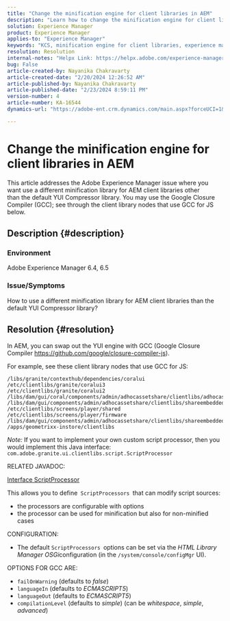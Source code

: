 ```yaml
---
title: "Change the minification engine for client libraries in AEM"
description: "Learn how to change the minification engine for client libraries in AEM. Swap out the YUI engine with the Google Closure Compiler."
solution: Experience Manager
product: Experience Manager
applies-to: "Experience Manager"
keywords: "KCS, minification engine for client libraries, experience manager, AEM, YUI Compressor, GCC, Google Closure Compiler"
resolution: Resolution
internal-notes: "Helpx Link: https://helpx.adobe.com/experience-manager/kb/how-to-change-the-minification-engine-for-client-libraries-in-AEM.html"
bug: False
article-created-by: Nayanika Chakravarty
article-created-date: "2/20/2024 12:26:52 AM"
article-published-by: Nayanika Chakravarty
article-published-date: "2/23/2024 8:59:11 PM"
version-number: 4
article-number: KA-16544
dynamics-url: "https://adobe-ent.crm.dynamics.com/main.aspx?forceUCI=1&pagetype=entityrecord&etn=knowledgearticle&id=0e953abb-86cf-ee11-9079-6045bd006239"

---
```

# Change the minification engine for client libraries in AEM


This article addresses the Adobe Experience Manager issue where you want use a different minification library for AEM client libraries other than the default YUI Compressor library. You may use the Google Closure Compiler (GCC); see through the client library nodes that use GCC for JS below.

## Description {#description}


### <b>Environment</b>

Adobe Experience Manager 6.4, 6.5

### <b>Issue/Symptoms</b>

How to use a different minification library for AEM client libraries than the default YUI Compressor library?


## Resolution {#resolution}


In AEM, you can swap out the YUI engine with GCC (Google Closure Compiler https://github.com/google/closure-compiler-js).

For example, see these client library nodes that use GCC for JS:


```
/libs/granite/contexthub/dependencies/coralui
/etc/clientlibs/granite/coralui3
/etc/clientlibs/granite/coralui2
/libs/dam/gui/coral/components/admin/adhocassetshare/clientlibs/adhocassetshare
/libs/dam/gui/components/admin/adhocassetshare/clientlibs/shareembedded
/etc/clientlibs/screens/player/shared
/etc/clientlibs/screens/player/firmware
/libs/dam/gui/components/admin/adhocassetshare/clientlibs/shareembeddedpreview
/apps/geometrixx-instore/clientlibs
```


*Note:* If you want to implement your own custom script processor, then you would implement this Java interface:
`com.adobe.granite.ui.clientlibs.script.ScriptProcessor`

RELATED JAVADOC:

[Interface ScriptProcessor](https://helpx.adobe.com/experience-manager/6-5/sites/developing/using/reference-materials/javadoc/com/adobe/granite/ui/clientlibs/script/ScriptProcessor.html)

This allows you to define` ScriptProcessors `that can modify script sources:

- the processors are configurable with options
- the processor can be used for minification but also for non-minified cases


CONFIGURATION:

- The default `ScriptProcessors `options can be set via the *HTML Library Manager OSGi*configuration (in the `/system/console/configMgr` UI).


OPTIONS FOR GCC ARE:

- `failOnWarning` (defaults to *false*)
- `languageIn` (defaults to *ECMASCRIPT5*)
- `languageOut` (defaults to *ECMASCRIPT5*)
- `compilationLevel` (defaults to *simple*) (can be *whitespace*, *simple*, *advanced*)

